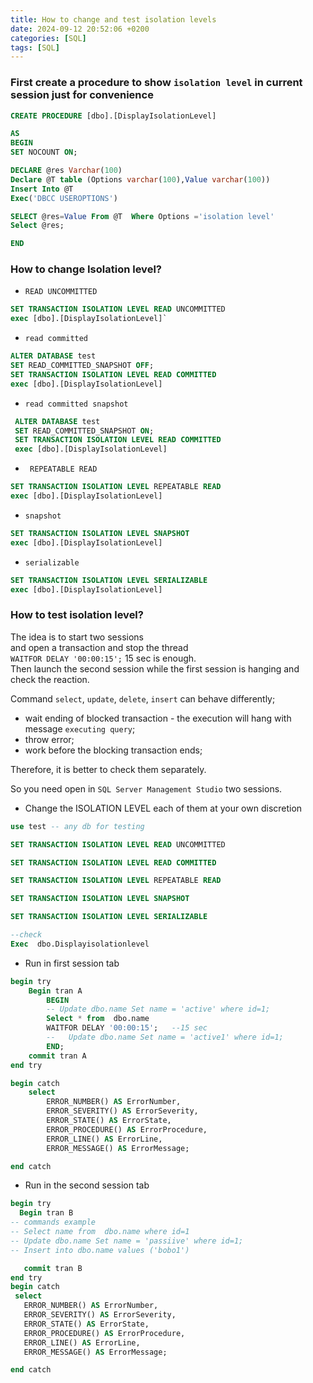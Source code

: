 ```yaml
---
title: How to change and test isolation levels
date: 2024-09-12 20:52:06 +0200
categories: [SQL]
tags: [SQL]
---
```


### First create a procedure to show  `isolation level` in current session just for convenience

```sql
CREATE PROCEDURE [dbo].[DisplayIsolationLevel]

AS
BEGIN
SET NOCOUNT ON;

DECLARE @res Varchar(100)
Declare @T table (Options varchar(100),Value varchar(100))
Insert Into @T
Exec('DBCC USEROPTIONS')

SELECT @res=Value From @T  Where Options ='isolation level'
Select @res;

END
```

### How to change Isolation level?

- `READ UNCOMMITTED`

```sql
SET TRANSACTION ISOLATION LEVEL READ UNCOMMITTED
exec [dbo].[DisplayIsolationLevel]`
```

- `read committed`

```sql
ALTER DATABASE test
SET READ_COMMITTED_SNAPSHOT OFF;
SET TRANSACTION ISOLATION LEVEL READ COMMITTED  
exec [dbo].[DisplayIsolationLevel]
```


- `read committed snapshot`  

```sql
 ALTER DATABASE test                             
 SET READ_COMMITTED_SNAPSHOT ON; 
 SET TRANSACTION ISOLATION LEVEL READ COMMITTED
 exec [dbo].[DisplayIsolationLevel]
```
 

- ` REPEATABLE READ`

```sql
SET TRANSACTION ISOLATION LEVEL REPEATABLE READ
exec [dbo].[DisplayIsolationLevel]
```

- `snapshot`

```sql
SET TRANSACTION ISOLATION LEVEL SNAPSHOT
exec [dbo].[DisplayIsolationLevel]
 ```


- `serializable`
 
```sql
SET TRANSACTION ISOLATION LEVEL SERIALIZABLE
exec [dbo].[DisplayIsolationLevel]
```



### How to test isolation level?

The idea is to start two sessions  
and open a transaction and stop the thread  
`WAITFOR DELAY '00:00:15';`  15 sec is enough.  
Then launch the second session while the first session is hanging and check the reaction.

Command `select`, `update`, `delete`, `insert` can behave differently;    
- wait ending of blocked transaction - the execution will hang with message  `executing query`;  
- throw error;  
- work before the blocking transaction ends;

Therefore, it is better to check them separately.


So you need open in `SQL Server Management Studio` two sessions.

- Change the ISOLATION LEVEL each of them  at your own discretion

```sql
use test -- any db for testing

SET TRANSACTION ISOLATION LEVEL READ UNCOMMITTED

SET TRANSACTION ISOLATION LEVEL READ COMMITTED

SET TRANSACTION ISOLATION LEVEL REPEATABLE READ

SET TRANSACTION ISOLATION LEVEL SNAPSHOT

SET TRANSACTION ISOLATION LEVEL SERIALIZABLE

--check
Exec  dbo.Displayisolationlevel
```


- Run in first session tab

```sql
begin try
    Begin tran A
        BEGIN  
        -- Update dbo.name Set name = 'active' where id=1;  
        Select * from  dbo.name
        WAITFOR DELAY '00:00:15';   --15 sec
        --   Update dbo.name Set name = 'active1' where id=1;  
        END;
    commit tran A
end try

begin catch
    select
        ERROR_NUMBER() AS ErrorNumber,  
        ERROR_SEVERITY() AS ErrorSeverity,  
        ERROR_STATE() AS ErrorState,  
        ERROR_PROCEDURE() AS ErrorProcedure,  
        ERROR_LINE() AS ErrorLine,  
        ERROR_MESSAGE() AS ErrorMessage;

end catch
```

- Run in the second session tab
 
```sql
begin try
  Begin tran B
-- commands example
-- Select name from  dbo.name where id=1
-- Update dbo.name Set name = 'passiive' where id=1;
-- Insert into dbo.name values ('bobo1')

   commit tran B
end try
begin catch
 select
   ERROR_NUMBER() AS ErrorNumber,  
   ERROR_SEVERITY() AS ErrorSeverity,  
   ERROR_STATE() AS ErrorState,  
   ERROR_PROCEDURE() AS ErrorProcedure,  
   ERROR_LINE() AS ErrorLine,  
   ERROR_MESSAGE() AS ErrorMessage;

end catch
```